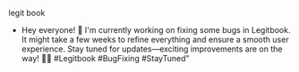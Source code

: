  legit book

 - Hey everyone! 🚀 I'm currently working on fixing some bugs in Legitbook. It might take a few weeks to refine everything and ensure a smooth user experience. Stay tuned for updates—exciting improvements are on the way! 🔧💡 #Legitbook #BugFixing #StayTuned"